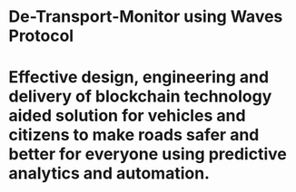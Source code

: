 # De-Transport-Monitor using Waves Protocol
Effective design, engineering and delivery of blockchain technology aided solution for vehicles and citizens to make roads safer and better for everyone using predictive analytics and automation.
=======

